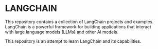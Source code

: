 # LANGCHAIN

This repository contains a collection of LangChain projects and examples. LangChain is a powerful framework for building applications that interact with large language models (LLMs) and other AI models.

This repository is an attempt to learn LangChain and its capabilities.
